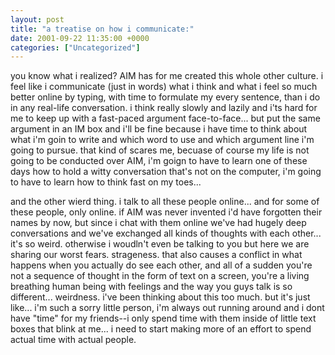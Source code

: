 ```yaml
---
layout: post
title: "a treatise on how i communicate:"
date: 2001-09-22 11:35:00 +0000
categories: ["Uncategorized"]
---
```


you know what i realized? AIM has for me created this whole other culture. i feel like i communicate (just in words) what i think and what i feel so much better online by typing, with time to formulate my every sentence, than i do in any real-life conversation. i think really slowly and lazily and i'ts hard for me to keep up with a fast-paced argument face-to-face... but put the same argument in an IM box and i'll be fine because i have time to think about what i'm goin to write and which word to use and which argument line i'm going to pursue. that kind of scares me, becuase of course my life is not going to be conducted over AIM, i'm goign to have to learn one of these days how to hold a witty conversation that's not on the computer, i'm going to have to learn how to think fast on my toes... 

and the other wierd thing. i talk to all these people online... and for some of these people, only online. if AIM was never invented i'd have forgotten their names by now, but since i chat with them online we've had hugely deep conversations and we've exchanged all kinds of thoughts with each other... it's so weird. otherwise i woudln't even be talking to you but here we are sharing our worst fears. strageness. that also causes a conflict in what happens when you actually do see each other, and all of a sudden you're not a sequence of thought in the form of text on a screen, you're a living breathing human being with feelings and the way you guys talk is so different... weirdness. i've been thinking about this too much. but it's just like... i'm such a sorry little person, i'm always out running around and i dont have "time" for my friends--i only spend time with them inside of little text boxes that blink at me... i need to start making more of an effort to spend actual time with actual people.